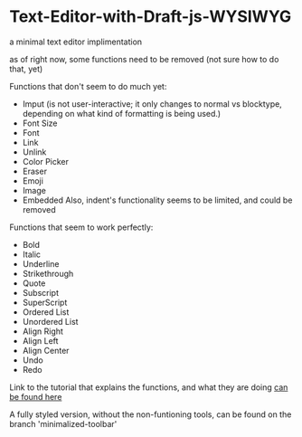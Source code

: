 # Text-Editor-with-Draft-js-WYSIWYG
a minimal text editor implimentation

as of right now, some functions need to be removed (not sure how to do that, yet)

Functions that don't seem to do much yet:
- Imput (is not user-interactive; it only changes to normal vs blocktype, depending on what kind of formatting is being used.)
- Font Size
- Font
- Link
- Unlink
- Color Picker
- Eraser
- Emoji
- Image
- Embedded
Also, indent's functionality seems to be limited, and could be removed

Functions that seem to work perfectly:
- Bold
- Italic
- Underline
- Strikethrough
- Quote
- Subscript
- SuperScript
- Ordered List
- Unordered List
- Align Right
- Align Left 
- Align Center
- Undo
- Redo

Link to the tutorial that explains the functions, and what they are doing [can be found here](https://blog.logrocket.com/building-rich-text-editors-in-react-using-draft-js-and-react-draft-wysiwyg/)

A fully styled version, without the non-funtioning tools, can be found on the branch 'minimalized-toolbar'